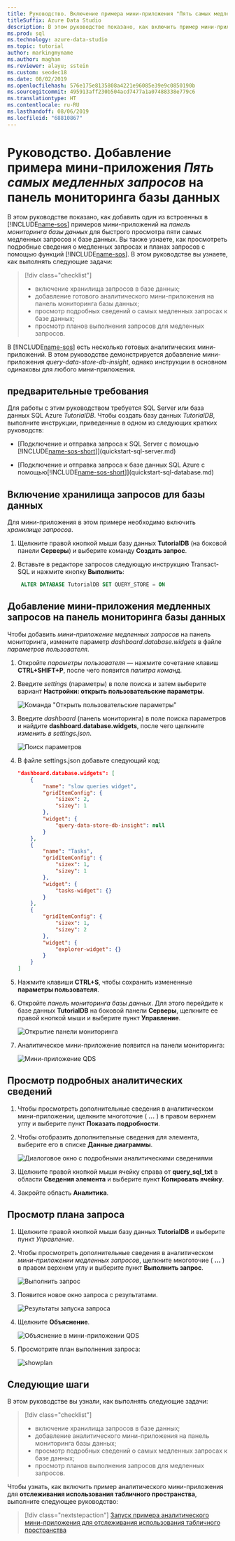 ```yaml
---
title: Руководство. Включение примера мини-приложения "Пять самых медленных запросов"
titleSuffix: Azure Data Studio
description: В этом руководстве показано, как включить пример мини-приложения "Пять самых медленных запросов" на панели мониторинга базы данных.
ms.prod: sql
ms.technology: azure-data-studio
ms.topic: tutorial
author: markingmyname
ms.author: maghan
ms.reviewer: alayu; sstein
ms.custom: seodec18
ms.date: 08/02/2019
ms.openlocfilehash: 576e175e8135808a4221e96085e39e9c0850190b
ms.sourcegitcommit: 495913aff230b504acd7477a1a07488338e779c6
ms.translationtype: HT
ms.contentlocale: ru-RU
ms.lasthandoff: 08/06/2019
ms.locfileid: "68810867"
---
```

# <a name="tutorial-add-the-five-slowest-queries-sample-widget-to-the-database-dashboard"></a>Руководство. Добавление примера мини-приложения *Пять самых медленных запросов* на панель мониторинга базы данных

В этом руководстве показано, как добавить один из встроенных в [!INCLUDE[name-sos](../includes/name-sos-short.md)] примеров мини-приложений на *панель мониторинга базы данных* для быстрого просмотра пяти самых медленных запросов к базе данных. Вы также узнаете, как просмотреть подробные сведения о медленных запросах и планах запросов с помощью функций [!INCLUDE[name-sos](../includes/name-sos-short.md)]. В этом руководстве вы узнаете, как выполнять следующие задачи:

> [!div class="checklist"]
> * включение хранилища запросов в базе данных;
> * добавление готового аналитического мини-приложения на панель мониторинга базы данных;
> * просмотр подробных сведений о самых медленных запросах к базе данных;
> * просмотр планов выполнения запросов для медленных запросов.

В [!INCLUDE[name-sos](../includes/name-sos-short.md)] есть несколько готовых аналитических мини-приложений. В этом руководстве демонстрируется добавление мини-приложения *query-data-store-db-insight*, однако инструкции в основном одинаковы для любого мини-приложения.

## <a name="prerequisites"></a>предварительные требования

Для работы с этим руководством требуется SQL Server или база данных SQL Azure *TutorialDB*. Чтобы создать базу данных *TutorialDB*, выполните инструкции, приведенные в одном из следующих кратких руководств:

* [Подключение и отправка запроса к SQL Server с помощью [!INCLUDE[name-sos-short](../includes/name-sos-short.md)]](quickstart-sql-server.md)

* [Подключение и отправка запроса к базе данных SQL Azure с помощью[!INCLUDE[name-sos-short](../includes/name-sos-short.md)]](quickstart-sql-database.md)

## <a name="turn-on-query-store-for-your-database"></a>Включение хранилища запросов для базы данных

Для мини-приложения в этом примере необходимо включить *хранилище запросов*.

1. Щелкните правой кнопкой мыши базу данных **TutorialDB** (на боковой панели **Серверы**) и выберите команду **Создать запрос**.

2. Вставьте в редакторе запросов следующую инструкцию Transact-SQL и нажмите кнопку **Выполнить**:

   ```sql
    ALTER DATABASE TutorialDB SET QUERY_STORE = ON
   ```

## <a name="add-the-slow-queries-widget-to-your-database-dashboard"></a>Добавление мини-приложения медленных запросов на панель мониторинга базы данных

Чтобы добавить *мини-приложение медленных запросов* на панель мониторинга, измените параметр *dashboard.database.widgets* в файле *параметров пользователя*.

1. Откройте *параметры пользователя* — нажмите сочетание клавиш **CTRL+SHIFT+P**, после чего появится *палитра команд*.

2. Введите *settings* (параметры) в поле поиска и затем выберите вариант **Настройки: открыть пользовательские параметры**.

   ![Команда "Открыть пользовательские параметры"](./media/tutorial-qds-sql-server/open-user-settings.png)

3. Введите *dashboard* (панель мониторинга) в поле поиска параметров и найдите **dashboard.database.widgets**, после чего щелкните *изменить в settings.json*.

   ![Поиск параметров](./media/tutorial-qds-sql-server/search-settings.png)

4. В файле settings.json добавьте следующий код:

   ```json
   "dashboard.database.widgets": [
       {
           "name": "slow queries widget",
           "gridItemConfig": {
               "sizex": 2,
               "sizey": 1
           },
           "widget": {
               "query-data-store-db-insight": null
           }
       },
       {
           "name": "Tasks",
           "gridItemConfig": {
               "sizex": 1,
               "sizey": 1
           },
           "widget": {
               "tasks-widget": {}
           }
       },
       {
           "gridItemConfig": {
               "sizex": 1,
               "sizey": 2
           },
           "widget": {
               "explorer-widget": {}
           }
       }
   ]
   ```

5. Нажмите клавиши **CTRL+S**, чтобы сохранить измененные **параметры пользователя**.

6. Откройте *панель мониторинга базы данных*. Для этого перейдите к базе данных **TutorialDB** на боковой панели **Серверы**, щелкните ее правой кнопкой мыши и выберите пункт **Управление**.

   ![Открытие панели мониторинга](./media/tutorial-qds-sql-server/insight-open-dashboard.png)

7. Аналитическое мини-приложение появится на панели мониторинга:

   ![Мини-приложение QDS](./media/tutorial-qds-sql-server/insight-qds-result.png)

## <a name="view-insight-details-for-more-information"></a>Просмотр подробных аналитических сведений

1. Чтобы просмотреть дополнительные сведения в аналитическом мини-приложении, щелкните многоточие ( **...** ) в правом верхнем углу и выберите пункт **Показать подробности**.

2. Чтобы отобразить дополнительные сведения для элемента, выберите его в списке **Данные диаграммы**.

   ![Диалоговое окно с подробными аналитическими сведениями](./media/tutorial-qds-sql-server/insight-details-dialog.png)

3. Щелкните правой кнопкой мыши ячейку справа от **query_sql_txt** в области **Сведения элемента** и выберите пункт **Копировать ячейку**.

4. Закройте область **Аналитика**.

## <a name="view-the-query-plan"></a>Просмотр плана запроса

1. Щелкните правой кнопкой мыши базу данных **TutorialDB** и выберите пункт *Управление*.

2. Чтобы просмотреть дополнительные сведения в аналитическом *мини-приложении медленных запросов*, щелкните многоточие ( **...** ) в правом верхнем углу и выберите пункт **Выполнить запрос**.

    ![Выполнить запрос](media/tutorial-qds-sql-server/run-query.png)

3. Появится новое окно запроса с результатами.

    ![Результаты запуска запроса](media/tutorial-qds-sql-server/run-query-results.png)

4. Щелкните **Объяснение**.

   ![Объяснение в мини-приложении QDS](./media/tutorial-qds-sql-server/insight-qds-explain.png)

5. Просмотрите план выполнения запроса:

   ![showplan](./media/tutorial-qds-sql-server/showplan.png)

## <a name="next-steps"></a>Следующие шаги

В этом руководстве вы узнали, как выполнять следующие задачи:
> [!div class="checklist"]
> * включение хранилища запросов в базе данных;
> * добавление аналитического мини-приложения на панель мониторинга базы данных;
> * просмотр подробных сведений о самых медленных запросах к базе данных;
> * просмотр планов выполнения запросов для медленных запросов.

Чтобы узнать, как включить пример аналитического мини-приложения для **отслеживания использования табличного пространства**, выполните следующее руководство:

> [!div class="nextstepaction"]
> [Запуск примера аналитического мини-приложения для отслеживания использования табличного пространства](tutorial-table-space-sql-server.md)